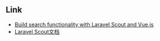 ## Link

- [Build search functionality with Laravel Scout and Vue.js](https://scotch.io/tutorials/build-search-functionality-with-laravel-scout-and-vue-js#toc-final-word)
- [Laravel Scout文档](https://d.laravel-china.org/docs/5.5/scout)

